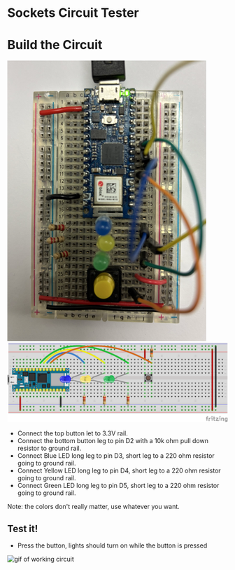 # Sockets Circuit Tester

# Build the Circuit
![photo of the circuit](circuit_photo.png)
![fritzing diagram](circuit.png)

- Connect the top button let to 3.3V rail.
- Connect the bottom button leg to pin D2 with a 10k ohm pull down resistor to ground rail.
- Connect Blue LED long leg to pin D3, short leg to a  220 ohm resistor going to ground rail.
- Connect Yellow LED long leg to pin D4, short leg to a  220 ohm resistor going to ground rail.
- Connect Green LED long leg to pin D5, short leg to a  220 ohm resistor going to ground rail.

Note: the colors don't really matter, use whatever you want.

## Test it!
- Press the button, lights should turn on while the button is pressed

![gif of working circuit](circuit.gif)
